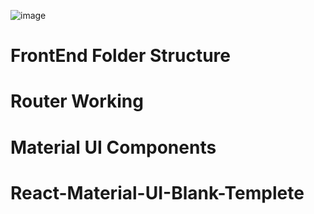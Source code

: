 ![image](https://user-images.githubusercontent.com/16330953/131154599-a73f9c0a-9b0c-477b-b180-5b02f29ede1c.png)


# FrontEnd Folder Structure 
# Router Working
# Material UI Components
# React-Material-UI-Blank-Templete
